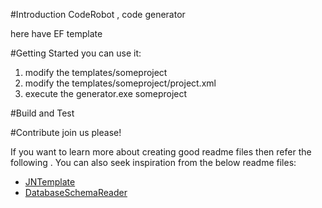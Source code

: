 #Introduction 
CodeRobot , code generator 

here have EF template 

#Getting Started
you can use it:
1.	modify the templates/someproject
2.  modify the templates/someproject/project.xml 
3.  execute the generator.exe someproject 
  

#Build and Test


#Contribute
join us please!

If you want to learn more about creating good readme files then refer the following . You can also seek inspiration from the below readme files:
- [JNTemplate](https://github.com/Famous-Projects/jntemplate)
- [DatabaseSchemaReader](https://github.com/Famous-Projects/DatabaseSchemaReader)


